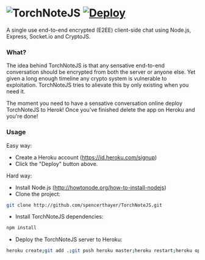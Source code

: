![TorchNoteJS](https://raw.githubusercontent.com/spencerthayer/TorchNoteJS/master/public/img/torchchat-logo.png?raw=true "TorchNoteJS")
[![Deploy](https://www.herokucdn.com/deploy/button.png)](https://heroku.com/deploy?template=https://github.com/spencerthayer/TorchNoteJS)
===========

A single use end-to-end encrypted (E2EE) client-side chat using Node.js, Express, Socket.io and CryptoJS.

### What?

The idea behind TorchNoteJS is that any sensative end-to-end conversation should be encrypted from both the server or anyone else. Yet given a long enough timeline any crypto system is vulnerable to exploitation. TorchNoteJS tries to alievate this by only existing when you need it.

The moment you need to have a sensative conversation online deploy TorchNoteJS to Herok! Once you've finished delete the app on Heroku and you're done! 

### Usage

Easy way:
- Create a Heroku account (https://id.heroku.com/signup)
- Click the "Deploy" button above.

Hard way:
- Install Node.js (http://howtonode.org/how-to-install-nodejs)
- Clone the project:
```sh
git clone http://github.com/spencerthayer/TorchNoteJS.git
```
- Install TorchNoteJS dependencies:
```sh
npm install
```
- Deploy the TorchNoteJS server to Heroku: 
```sh
heroku create;git add .;git push heroku master;heroku restart;heroku open;heroku logs -t;
```